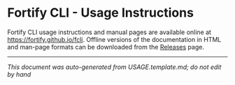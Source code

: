 
<!-- START-INCLUDE:repo-usage.md -->

# Fortify CLI - Usage Instructions

Fortify CLI usage instructions and manual pages are available online at https://fortify.github.io/fcli. 
Offline versions of the documentation in HTML and man-page formats can be downloaded from the [Releases](https://github.com/fortify/fcli/releases) page.

<!-- END-INCLUDE:repo-usage.md -->


---

*This document was auto-generated from USAGE.template.md; do not edit by hand*
